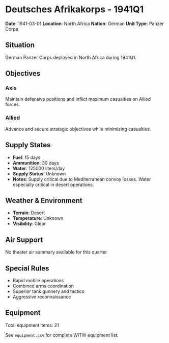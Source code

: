 # Deutsches Afrikakorps - 1941Q1

**Date**: 1941-03-01
**Location**: North Africa
**Nation**: German
**Unit Type**: Panzer Corps

## Situation

German Panzer Corps deployed in North Africa during 1941Q1.

## Objectives

### Axis
Maintain defensive positions and inflict maximum casualties on Allied forces.

### Allied
Advance and secure strategic objectives while minimizing casualties.

## Supply States

- **Fuel**: 15 days
- **Ammunition**: 30 days
- **Water**: 125000 liters/day
- **Supply Status**: Unknown
- **Notes**: Supply critical due to Mediterranean convoy losses. Water especially critical in desert operations.

## Weather & Environment

- **Terrain**: Desert
- **Temperature**: Unknown
- **Visibility**: Clear

## Air Support

No theater air summary available for this quarter

## Special Rules

- Rapid mobile operations
- Combined arms coordination
- Superior tank gunnery and tactics
- Aggressive reconnaissance

## Equipment

Total equipment items: 21

See `equipment.csv` for complete WITW equipment list.
